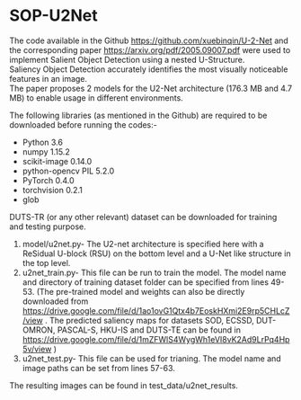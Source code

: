 # SOP-U2Net

The code available in the Github https://github.com/xuebinqin/U-2-Net and the corresponding paper https://arxiv.org/pdf/2005.09007.pdf were used to implement Salient Object Detection using a nested U-Structure.   
Saliency Object Detection accurately identifies the most visually noticeable features in an image.   
The paper proposes 2 models for the U2-Net architecture (176.3 MB and 4.7 MB) to enable usage in different environments.  

The following libraries (as mentioned in the Github) are required to be downloaded before running the codes:-  

- Python 3.6
- numpy 1.15.2
- scikit-image 0.14.0
- python-opencv PIL 5.2.0
- PyTorch 0.4.0
- torchvision 0.2.1
- glob  

DUTS-TR (or any other relevant) dataset can be downloaded for training and testing purpose.

1. model/u2net.py- The U2-net architecture is specified here with a ReSidual U-block (RSU) on the bottom level and a U-Net like structure in the top level.   
2. u2net_train.py- This file can be run to train the model. The model name and directory of training dataset folder can be specified from lines 49-53. (The pre-trained model and weights can also be directly downloaded from https://drive.google.com/file/d/1ao1ovG1Qtx4b7EoskHXmi2E9rp5CHLcZ/view . The predicted saliency maps for datasets SOD, ECSSD, DUT-OMRON, PASCAL-S, HKU-IS and DUTS-TE can be found in https://drive.google.com/file/d/1mZFWlS4WygWh1eVI8vK2Ad9LrPq4Hp5v/view )
3. u2net_test.py- This file can be used for trianing. The model name and image paths can be set from lines 57-63.  
  

  
The resulting images can be found in test_data/u2net_results.

